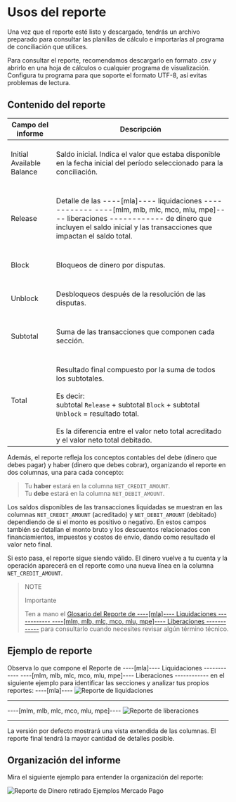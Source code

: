 # Usos del reporte

Una vez que el reporte esté listo y descargado, tendrás un archivo preparado para consultar las planillas de cálculo e importarlas al programa de conciliación que utilices.

Para consultar el reporte, recomendamos descargarlo en formato .csv y abrirlo en una hoja de cálculos o cualquier programa de visualización. Configura tu programa para que soporte el formato UTF-8, así evitas problemas de lectura.

## Contenido del reporte

| Campo del informe | Descripción |
| --- | --- |
| Initial Available Balance |<br/> Saldo inicial. Indica el valor que estaba disponible en la fecha inicial del período seleccionado para la conciliación. <br/><br/>|
| Release |<br/>Detalle de las ----[mla]---- liquidaciones ------------ ----[mlm, mlb, mlc, mco, mlu, mpe]---- liberaciones ------------ de dinero que incluyen el saldo inicial y las transacciones que impactan el saldo total. <br/><br/> |
| Block | <br/>Bloqueos de dinero por disputas.<br/><br/> |
| Unblock |<br/> Desbloqueos después de la resolución de las disputas.<br/><br/>|
| Subtotal | <br/>Suma de las transacciones que componen cada sección.<br/><br/>|
| Total| <br/> Resultado final compuesto por la suma de todos los subtotales. <br/><br/>Es decir:<br/> subtotal `Release` + subtotal `Block` + subtotal `Unblock` = resultado total. <br/><br/>Es la diferencia entre el valor neto total acreditado y el valor neto total debitado. |

Además, el reporte refleja los conceptos contables del debe (dinero que debes pagar) y haber (dinero que debes cobrar), organizando el reporte en dos columnas, una para cada concepto:

> Tu **haber** estará en la columna `NET_CREDIT_AMOUNT`.
><br>
> Tu **debe** estará en la columna `NET_DEBIT_AMOUNT`.

Los saldos disponibles de las transacciones liquidadas se muestran en las columnas `NET_CREDIT_AMOUNT` (acreditado) y `NET_DEBIT_AMOUNT` (debitado) dependiendo de si el monto es positivo o negativo. En estos campos también se detallan el monto bruto y los descuentos relacionados con financiamientos, impuestos y costos de envío, dando como resultado el valor neto final.

Si esto pasa, el reporte sigue siendo válido. El dinero vuelve a tu cuenta y la operación aparecerá en el reporte como una nueva línea en la columna `NET_CREDIT_AMOUNT`.

> NOTE
>
> Importante
>
> Ten a mano el [Glosario del Reporte de ----[mla]---- Liquidaciones ------------ ----[mlm, mlb, mlc, mco, mlu, mpe]---- Liberaciones ------------](/developers/es/guides/additional-content/reports/released-money/glossary) para consultarlo cuando necesites revisar algún término técnico.

## Ejemplo de reporte

Observa lo que compone el Reporte de ----[mla]---- Liquidaciones ------------ ----[mlm, mlb, mlc, mco, mlu, mpe]---- Liberaciones ------------ en el siguiente ejemplo para identificar las secciones y analizar tus propios reportes:
----[mla]----
![Reporte de liquidaciones](manage-account/reports/example-release-es.jpg)

------------
----[mlm, mlb, mlc, mco, mlu, mpe]----
![Reporte de liberaciones](manage-account/reports/example-release-es.jpg)

------------
La versión por defecto mostrará una vista extendida de las columnas. El reporte final tendrá la mayor cantidad de detalles posible.

## Organización del informe

Mira el siguiente ejemplo para entender la organización del reporte:

![Reporte de Dinero retirado Ejemplos Mercado Pago](manage-account/reports/example-nledger-es.jpg) 